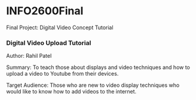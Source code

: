 # INFO2600Final
Final Project: Digital Video Concept Tutorial
### Digital Video Upload Tutorial

Author: Rahil Patel

Summary: To teach those about displays and video techniques and how to upload a video to Youtube from their devices.

Target Audience: Those who are new to video display techniques who would like to know how to add videos to the internet.

